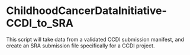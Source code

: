 # ChildhoodCancerDataInitiative-CCDI_to_SRA
This script will take data from a validated CCDI submission manifest, and create an SRA submission file specifically for a CCDI project.
